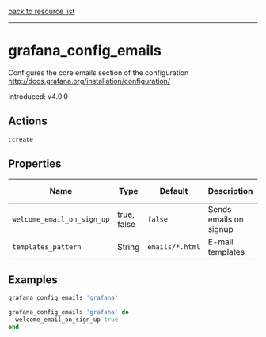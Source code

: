 [back to resource list](https://github.com/sous-chefs/grafana#resources)

---

# grafana_config_emails

Configures the core emails section of the configuration <http://docs.grafana.org/installation/configuration/>

Introduced: v4.0.0

## Actions

`:create`

## Properties

| Name                      | Type          |  Default                    | Description                                                               | Allowed Values
| ------------------------- | ------------- | --------------------------- | ------------------------------------------------------------------------- | --------------- |
| `welcome_email_on_sign_up`| true, false   | `false`                     | Sends emails on signup                                                    | true, false
| `templates_pattern`       | String        | `emails/*.html`             | E-mail templates                                                          |

## Examples

```ruby
grafana_config_emails 'grafana'
```

```ruby
grafana_config_emails 'grafana' do
  welcome_email_on_sign_up true
end
```
